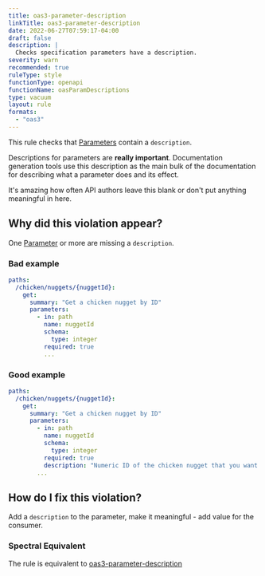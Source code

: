 ```yaml
---
title: oas3-parameter-description
linkTitle: oas3-parameter-description
date: 2022-06-27T07:59:17-04:00
draft: false
description: |
  Checks specification parameters have a description.
severity: warn
recommended: true
ruleType: style
functionType: openapi
functionName: oasParamDescriptions
type: vacuum
layout: rule
formats:
  - "oas3"
---
```


This rule checks that [Parameters](https://swagger.io/docs/specification/describing-parameters/) contain a `description`.

Descriptions for parameters are **really important**. Documentation generation tools use this description as the main 
bulk of the documentation for describing what a parameter does and its effect. 

It's amazing how often API authors leave this blank or don't put anything meaningful in here.

## Why did this violation appear?

One [Parameter](https://swagger.io/docs/specification/describing-parameters/) or more are missing a `description`.

### Bad example

```yaml
paths:
  /chicken/nuggets/{nuggetId}:
    get:
      summary: "Get a chicken nugget by ID"
      parameters:
        - in: path
          name: nuggetId
          schema:
            type: integer
          required: true
          ...
```

### Good example

```yaml
paths:
  /chicken/nuggets/{nuggetId}:
    get:
      summary: "Get a chicken nugget by ID"
      parameters:
        - in: path
          name: nuggetId
          schema:
            type: integer
          required: true
          description: "Numeric ID of the chicken nugget that you want to get"
        ...
```
## How do I fix this violation?

Add a `description` to the parameter, make it meaningful - add value for the consumer.

### Spectral Equivalent

The rule is equivalent to [oas3-parameter-description](https://meta.stoplight.io/docs/spectral/4dec24461f3af-open-api-rules#oas3-parameter-description)